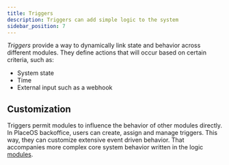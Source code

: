 ```yaml
---
title: Triggers
description: Triggers can add simple logic to the system
sidebar_position: 7
---
```

<!-- # Triggers -->

*Triggers* provide a way to dynamically link state and behavior across different modules.
They define actions that will occur based on certain criteria, such as:
- System state
- Time
- External input such as a webhook

## Customization

Triggers permit modules to influence the behavior of other modules directly. 
In PlaceOS backoffice, users can create, assign and manage triggers.
This way, they can customize extensive event driven behavior. 
That accompanies more complex core system behavior written in the logic [modules](modules.md).

